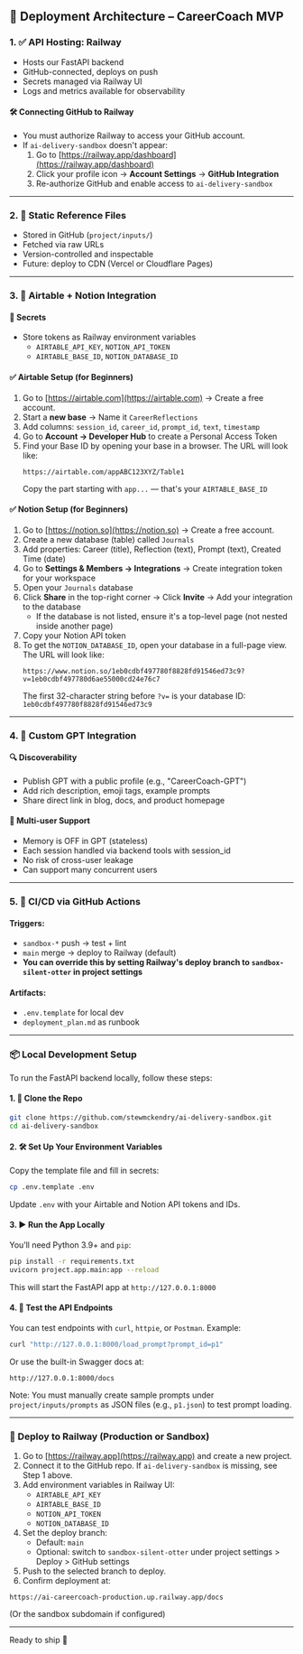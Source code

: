## 🚀 Deployment Architecture – CareerCoach MVP

### 1. ✅ API Hosting: Railway
- Hosts our FastAPI backend
- GitHub-connected, deploys on push
- Secrets managed via Railway UI
- Logs and metrics available for observability

#### 🛠 Connecting GitHub to Railway
- You must authorize Railway to access your GitHub account.
- If `ai-delivery-sandbox` doesn't appear:
  1. Go to [https://railway.app/dashboard](https://railway.app/dashboard)
  2. Click your profile icon → **Account Settings** → **GitHub Integration**
  3. Re-authorize GitHub and enable access to `ai-delivery-sandbox`

---

### 2. 📁 Static Reference Files
- Stored in GitHub (`project/inputs/`)
- Fetched via raw URLs
- Version-controlled and inspectable
- Future: deploy to CDN (Vercel or Cloudflare Pages)

---

### 3. 🔌 Airtable + Notion Integration

#### 🔐 Secrets
- Store tokens as Railway environment variables
  - `AIRTABLE_API_KEY`, `NOTION_API_TOKEN`
  - `AIRTABLE_BASE_ID`, `NOTION_DATABASE_ID`

#### ✅ Airtable Setup (for Beginners)
1. Go to [https://airtable.com](https://airtable.com) → Create a free account.
2. Start a **new base** → Name it `CareerReflections`
3. Add columns: `session_id`, `career_id`, `prompt_id`, `text`, `timestamp`
4. Go to **Account → Developer Hub** to create a Personal Access Token
5. Find your Base ID by opening your base in a browser. The URL will look like:
   ```
   https://airtable.com/appABC123XYZ/Table1
   ```
   Copy the part starting with `app...` — that's your `AIRTABLE_BASE_ID`

#### ✅ Notion Setup (for Beginners)
1. Go to [https://notion.so](https://notion.so) → Create a free account.
2. Create a new database (table) called `Journals`
3. Add properties: Career (title), Reflection (text), Prompt (text), Created Time (date)
4. Go to **Settings & Members → Integrations** → Create integration token for your workspace
5. Open your `Journals` database
6. Click **Share** in the top-right corner → Click **Invite** → Add your integration to the database
   - If the database is not listed, ensure it's a top-level page (not nested inside another page)
7. Copy your Notion API token
8. To get the `NOTION_DATABASE_ID`, open your database in a full-page view. The URL will look like:
   ```
   https://www.notion.so/1eb0cdbf497780f8828fd91546ed73c9?v=1eb0cdbf497780d6ae55000cd24e76c7
   ```
   The first 32-character string before `?v=` is your database ID: `1eb0cdbf497780f8828fd91546ed73c9`

---

### 4. 🧠 Custom GPT Integration

#### 🔍 Discoverability
- Publish GPT with a public profile (e.g., "CareerCoach-GPT")
- Add rich description, emoji tags, example prompts
- Share direct link in blog, docs, and product homepage

#### 👥 Multi-user Support
- Memory is OFF in GPT (stateless)
- Each session handled via backend tools with session_id
- No risk of cross-user leakage
- Can support many concurrent users

---

### 5. 🔁 CI/CD via GitHub Actions

#### Triggers:
- `sandbox-*` push → test + lint
- `main` merge → deploy to Railway (default)
- **You can override this by setting Railway's deploy branch to `sandbox-silent-otter` in project settings**

#### Artifacts:
- `.env.template` for local dev
- `deployment_plan.md` as runbook

---

### 📦 Local Development Setup

To run the FastAPI backend locally, follow these steps:

#### 1. 📁 Clone the Repo
```bash
git clone https://github.com/stewmckendry/ai-delivery-sandbox.git
cd ai-delivery-sandbox
```

#### 2. 🛠 Set Up Your Environment Variables
Copy the template file and fill in secrets:
```bash
cp .env.template .env
```
Update `.env` with your Airtable and Notion API tokens and IDs.

#### 3. ▶️ Run the App Locally
You’ll need Python 3.9+ and `pip`:
```bash
pip install -r requirements.txt
uvicorn project.app.main:app --reload
```
This will start the FastAPI app at `http://127.0.0.1:8000`

#### 4. 🧪 Test the API Endpoints
You can test endpoints with `curl`, `httpie`, or `Postman`. Example:
```bash
curl "http://127.0.0.1:8000/load_prompt?prompt_id=p1"
```
Or use the built-in Swagger docs at:
```
http://127.0.0.1:8000/docs
```

Note: You must manually create sample prompts under `project/inputs/prompts` as JSON files (e.g., `p1.json`) to test prompt loading.

---

### 🚀 Deploy to Railway (Production or Sandbox)

1. Go to [https://railway.app](https://railway.app) and create a new project.
2. Connect it to the GitHub repo. If `ai-delivery-sandbox` is missing, see Step 1 above.
3. Add environment variables in Railway UI:
   - `AIRTABLE_API_KEY`
   - `AIRTABLE_BASE_ID`
   - `NOTION_API_TOKEN`
   - `NOTION_DATABASE_ID`
4. Set the deploy branch:
   - Default: `main`
   - Optional: switch to `sandbox-silent-otter` under project settings > Deploy > GitHub settings
5. Push to the selected branch to deploy.
6. Confirm deployment at:
```
https://ai-careercoach-production.up.railway.app/docs
```
(Or the sandbox subdomain if configured)

---

Ready to ship 🚀